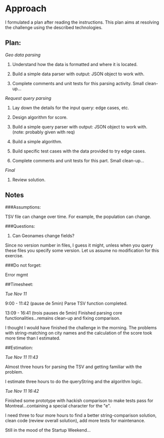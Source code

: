 # Approach

I formulated a plan after reading the instructions. This plan aims at
resolving the challenge using the described technologies.

## Plan:

*Geo data parsing*

1.   Understand how the data is formatted and where it is located.

2.   Build a simple data parser with output: JSON object to work with.

3.   Complete comments and unit tests for this parsing activity.
Small clean-up...


*Request query parsing*

1.  Lay down the details for the input query: edge cases, etc.

2.  Design algorithm for score.

3.  Build a simple query parser with output: JSON object to work with.
(note: probably given with req)

4.  Build a simple algorithm.

5.  Build specific test cases with the data provided to try edge cases.

6.  Complete comments and unit tests for this part. Small clean-up...


*Final*

1. Review solution.


## Notes

###Assumptions:

TSV file can change over time. For example, the population can change.

###Questions:

1. Can Geonames change fields?

Since no version number in files, I 
guess it might, unless when you query these files you specify some
version. Let us assume no modification for this exercise.

###Do not forget:

Error mgmt

##Timesheet:

*Tue Nov 11*

9:00 - 11:42 (pause de 5min) Parse TSV function completed.

13:09 - 16:41 (trois pauses de 5min) Finished parsing core 
functionalities...remains clean-up and fixing comparison.

I thought I would have finished the challenge in the morning. The
problems with string-matching on city names and the calculation of the
score took more time than I estimated.


##Estimation:

*Tue Nov 11 11:43*

Almost three hours for parsing the TSV and getting familiar with the
problem.

I estimate three hours to do the queryString and the algorithm logic.



*Tue Nov 11 16:42*

Finished some prototype with hackish comparison to make tests pass for
Montreal...containing a special character for the "e".

I need three to four more hours to find a better string-comparison 
solution, clean code (review overall solution), add more 
tests for maintenance.

Still in the mood of the Startup Weekend...


